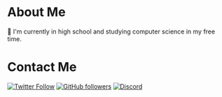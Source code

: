 # About Me

📖 I'm currently in high school and studying computer science in my free time.

# Contact Me
[<img alt="Twitter Follow" src="https://img.shields.io/twitter/follow/longhirar_?style=flat">](https://twitter.com/longhirar_)
[<img alt="GitHub followers" src="https://img.shields.io/github/followers/longhirar?style=flat">](https://github.com/longhirar)
[<img alt="Discord" src="https://img.shields.io/badge/Discord-longhirar%236250-blue?style=flat">](about:blank)
